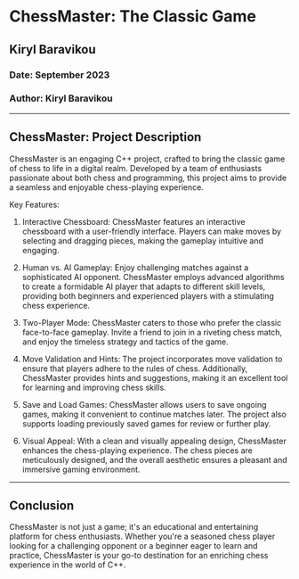 # ChessMaster: The Classic Game
## Kiryl Baravikou
### Date: September 2023
### Author: Kiryl Baravikou

---
ChessMaster: Project Description
---


ChessMaster is an engaging C++ project, crafted to bring the classic game of chess to life in a digital realm. Developed by a team of enthusiasts passionate about both chess and programming, this project aims to provide a seamless and enjoyable chess-playing experience.

Key Features:

1. Interactive Chessboard: ChessMaster features an interactive chessboard with a user-friendly interface. Players can make moves by selecting and dragging pieces, making the gameplay intuitive and engaging.

2. Human vs. AI Gameplay: Enjoy challenging matches against a sophisticated AI opponent. ChessMaster employs advanced algorithms to create a formidable AI player that adapts to different skill levels, providing both beginners and experienced players with a stimulating chess experience.

3. Two-Player Mode: ChessMaster caters to those who prefer the classic face-to-face gameplay. Invite a friend to join in a riveting chess match, and enjoy the timeless strategy and tactics of the game.

4. Move Validation and Hints: The project incorporates move validation to ensure that players adhere to the rules of chess. Additionally, ChessMaster provides hints and suggestions, making it an excellent tool for learning and improving chess skills.

5. Save and Load Games: ChessMaster allows users to save ongoing games, making it convenient to continue matches later. The project also supports loading previously saved games for review or further play.

6. Visual Appeal: With a clean and visually appealing design, ChessMaster enhances the chess-playing experience. The chess pieces are meticulously designed, and the overall aesthetic ensures a pleasant and immersive gaming environment.

---
Conclusion
---
ChessMaster is not just a game; it's an educational and entertaining platform for chess enthusiasts. Whether you're a seasoned chess player looking for a challenging opponent or a beginner eager to learn and practice, ChessMaster is your go-to destination for an enriching chess experience in the world of C++.
